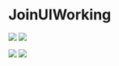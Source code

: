# JoinUIWorking

[![](https://poggit.pmmp.io/shield.state/WelcomeUI)](https://poggit.pmmp.io/p/WelcomeUI)
<a href="https://poggit.pmmp.io/p/WelcomeUI"><img src="https://poggit.pmmp.io/shield.state/WelcomeUI"></a>

[![](https://poggit.pmmp.io/shield.api/WelcomeUI)](https://poggit.pmmp.io/p/WelcomeUI)
<a href="https://poggit.pmmp.io/p/WelcomeUI"><img src="https://poggit.pmmp.io/shield.api/WelcomeUI"></a>
